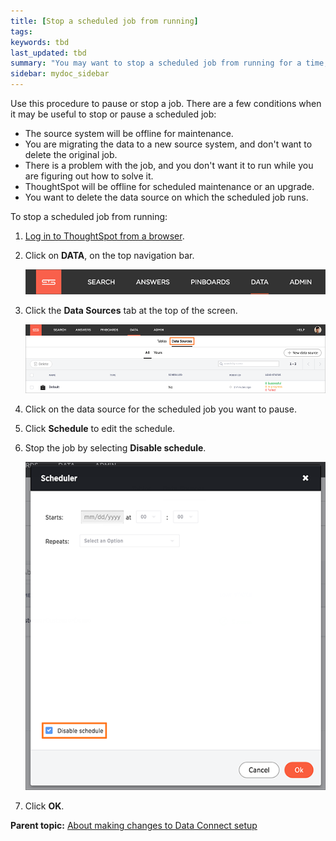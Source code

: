 ```yaml
---
title: [Stop a scheduled job from running]
tags:
keywords: tbd
last_updated: tbd
summary: "You may want to stop a scheduled job from running for a time, or even permanently."
sidebar: mydoc_sidebar
---
```

Use this procedure to pause or stop a job. There are a few conditions when it may be useful to stop or pause a scheduled job:

-   The source system will be offline for maintenance.
-   You are migrating the data to a new source system, and don't want to delete the original job.
-   There is a problem with the job, and you don't want it to run while you are figuring out how to solve it.
-   ThoughtSpot will be offline for scheduled maintenance or an upgrade.
-   You want to delete the data source on which the scheduled job runs.

To stop a scheduled job from running:

1. [Log in to ThoughtSpot from a browser](../../../admin/setup/accessing.html#). 
2. Click on **DATA**, on the top navigation bar. 

     ![](/pages/images/data_icon.png "Data")

3.  Click the **Data Sources** tab at the top of the screen.

    ![](/pages/images/data_sources_tab_created.png "Data Sources tab")

4. Click on the data source for the scheduled job you want to pause. 
5. Click **Schedule** to edit the schedule.
6. Stop the job by selecting **Disable schedule**. 

     ![](/pages/images/disable_schedule.png "Stop a recurring data load")

7. Click **OK**.

**Parent topic:** [About making changes to Data Connect setup](../../../data_connect/data_connect/making_changes/about_changing_etl_jobs.html)
